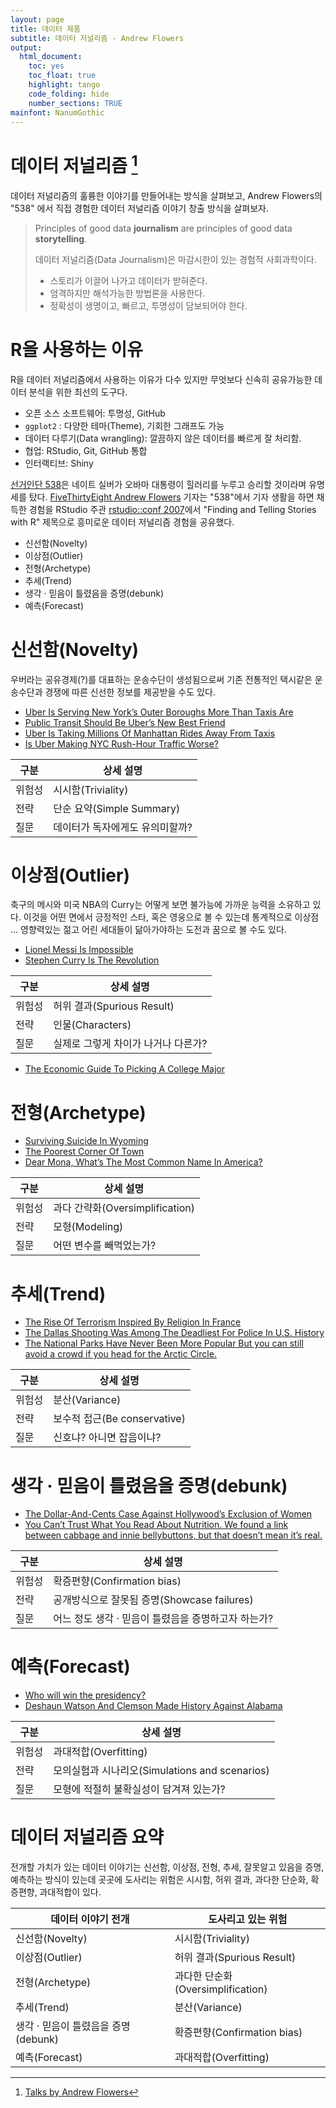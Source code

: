 ```yaml
---
layout: page
title: 데이터 제품
subtitle: 데이터 저널리즘 - Andrew Flowers
output:
  html_document: 
    toc: yes
    toc_float: true
    highlight: tango
    code_folding: hide
    number_sections: TRUE
mainfont: NanumGothic
---
```






# 데이터 저널리즘 [^rstudio-conf-2017-data-story]

[^rstudio-conf-2017-data-story]: [Talks by Andrew Flowers](https://github.com/andrewflowers/talks)

데이터 저널리즘의 훌륭한 이야기를 만들어내는 방식을 살펴보고, 
Andrew Flowers의 "538" 에서 직접 경험한 데이터 저널리즘 이야기 창출 방식을 살펴보자.

>  Principles of good data **journalism** are principles of good data **storytelling**.
>
> 데이터 저널리즘(Data Journalism)은 마감시한이 있는 경험적 사회과학이다.
>
> - 스토리가 이끌어 나가고 데이터가 받혀준다.
> - 엄격하지만 해석가능한 방법론을 사용한다.
> - 정확성이 생명이고, 빠르고, 투명성이 담보되어야 한다.

# R을 사용하는 이유

R을 데이터 저널리즘에서 사용하는 이유가 다수 있지만 무엇보다 신속히 공유가능한 데이터 분석을 위한 최선의 도구다.

- 오픈 소스 소프트웨어: 투명성, GitHub
- `ggplot2` : 다양한 테마(Theme), 기회한 그래프도 가능
- 데이터 다루기(Data wrangling): 깔끔하지 않은 데이터를 빠르게 잘 처리함.
- 협업: RStudio, Git, GitHub 통합
- 인터랙티브: Shiny


[선거인단 538](https://en.wikipedia.org/wiki/FiveThirtyEight)은 네이트 실버가 오바마 대통령이 힐러리를 누루고 승리할 것이라며 유명세를 탔다.
[FiveThirtyEight Andrew Flowers](https://fivethirtyeight.com/contributors/andrew-flowers/) 기자는 "538"에서 기자 생활을 하면 
채득한 경험을 RStudio 주관 [rstudio::conf 2007](https://www.rstudio.com/conference/)에서 "Finding and Telling Stories with R" 제목으로 흥미로운 
데이터 저널리즘 경험을 공유했다.

- 신선함(Novelty)
- 이상점(Outlier)
- 전형(Archetype)
- 추세(Trend)
- 생각 &middot; 믿음이 틀렸음을 증명(debunk)
- 예측(Forecast)

# 신선함(Novelty)

우버라는 공유경제(?)를 대표하는 운송수단이 생성됨으로써 기존 전통적인 택시같은 운송수단과 경쟁에 따른 신선한 정보를 제공받을 수도 있다.

- [Uber Is Serving New York’s Outer Boroughs More Than Taxis Are](https://fivethirtyeight.com/features/uber-is-serving-new-yorks-outer-boroughs-more-than-taxis-are/)
- [Public Transit Should Be Uber’s New Best Friend](http://fivethirtyeight.com/features/public-transit-should-be-ubers-new-best-friend/)
- [Uber Is Taking Millions Of Manhattan Rides Away From Taxis](http://fivethirtyeight.com/features/uber-is-taking-millions-of-manhattan-rides-away-from-taxis/)
- [Is Uber Making NYC Rush-Hour Traffic Worse?](http://fivethirtyeight.com/features/is-uber-making-nyc-rush-hour-traffic-worse/)

| 구분   |       상세 설명                   | 
|--------|-----------------------------------| 
| 위험성 | 시시함(Triviality)                |
| 전략   | 단순 요약(Simple Summary)         |
| 질문   | 데이터가 독자에게도 유의미할까?   | 


# 이상점(Outlier)

축구의 메시와 미국 NBA의 Curry는 어떻게 보면 불가능에 가까운 능력을 소유하고 있다. 
이것을 어떤 면에서 긍정적인 스타, 혹은 영웅으로 볼 수 있는데 통계적으로 이상점 ... 영향력있는 젊고 어린 세대들이 닮아가야하는 도전과 꿈으로 볼 수도 있다.

- [Lionel Messi Is Impossible](https://fivethirtyeight.com/features/lionel-messi-is-impossible/)
- [Stephen Curry Is The Revolution](http://fivethirtyeight.com/features/stephen-curry-is-the-revolution/)

| 구분   |       상세 설명                   | 
|--------|-----------------------------------| 
| 위험성 | 허위 결과(Spurious Result)        |
| 전략   | 인물(Characters)                  |
| 질문   | 실제로 그렇게 차이가 나거나 다른가?| 


- [The Economic Guide To Picking A College Major](https://fivethirtyeight.com/features/the-economic-guide-to-picking-a-college-major/)

# 전형(Archetype)

- [Surviving Suicide In Wyoming](https://fivethirtyeight.com/features/suicide-in-wyoming/)
- [The Poorest Corner Of Town](https://fivethirtyeight.com/features/ferguson-missouri/)
- [Dear Mona, What’s The Most Common Name In America?](https://fivethirtyeight.com/features/whats-the-most-common-name-in-america/)


| 구분   |       상세 설명                   | 
|--------|-----------------------------------| 
| 위험성 | 과다 간략화(Oversimplification)   |
| 전략   | 모형(Modeling)                    |
| 질문   | 어떤 변수를 빼먹었는가?           | 


# 추세(Trend)

- [The Rise Of Terrorism Inspired By Religion In France](https://fivethirtyeight.com/features/the-rise-of-religiously-inspired-terrorism-in-france/)
- [The Dallas Shooting Was Among The Deadliest For Police In U.S. History](https://fivethirtyeight.com/features/the-dallas-shooting-was-among-the-deadliest-for-police-in-u-s-history/)
- [The National Parks Have Never Been More Popular But you can still avoid a crowd if you head for the Arctic Circle.](https://fivethirtyeight.com/features/the-national-parks-have-never-been-more-popular/)

| 구분   |       상세 설명                   | 
|--------|-----------------------------------| 
| 위험성 | 분산(Variance)                    |
| 전략   | 보수적 접근(Be conservative)      |
| 질문   | 신호냐? 아니면 잡음이냐?          | 


# 생각 &middot; 믿음이 틀렸음을 증명(debunk)

- [The Dollar-And-Cents Case Against Hollywood’s Exclusion of Women](https://fivethirtyeight.com/features/the-dollar-and-cents-case-against-hollywoods-exclusion-of-women/)
- [You Can’t Trust What You Read About Nutrition. We found a link between cabbage and innie bellybuttons, but that doesn’t mean it’s real.](http://fivethirtyeight.com/features/you-cant-trust-what-you-read-about-nutrition/)

| 구분   |       상세 설명                   | 
|--------|-----------------------------------| 
| 위험성 | 확증편향(Confirmation bias)       |
| 전략   | 공개방식으로 잘못됨 증명(Showcase failures)      |
| 질문   | 어느 정도 생각 &middot; 믿음이 틀렸음을 증명하고자 하는가? | 


# 예측(Forecast)

- [Who will win the presidency?](https://projects.fivethirtyeight.com/2016-election-forecast/)
- [Deshaun Watson And Clemson Made History Against Alabama](https://fivethirtyeight.com/features/deshaun-watson-and-clemson-made-history-against-alabama/)

| 구분   |       상세 설명                   | 
|--------|-----------------------------------| 
| 위험성 | 과대적합(Overfitting)             |
| 전략   | 모의실험과 시나리오(Simulations and scenarios)     |
| 질문   | 모형에 적절히 불확실성이 담겨져 있는가? | 

# 데이터 저널리즘 요약

전개할 가치가 있는 데이터 이야기는 신선함, 이상점, 전형, 추세, 잘못알고 있음을 증명, 예측하는 방식이 있는데
곳곳에 도사리는 위험은 시시함, 허위 결과, 과다한 단순화, 확증편향, 과대적합이 있다.

|          데이터 이야기 전개                |      도사리고 있는 위험          |
|--------------------------------------------|----------------------------------|
| 신선함(Novelty)                            | 시시함(Triviality)               | 
| 이상점(Outlier)                            | 허위 결과(Spurious Result)       |           
| 전형(Archetype)                            | 과다한 단순화(Oversimplification)|              
| 추세(Trend)                                | 분산(Variance)                   |
| 생각 &middot; 믿음이 틀렸음을 증명(debunk) | 확증편향(Confirmation bias)      |          
| 예측(Forecast)                             | 과대적합(Overfitting)            |    
                  


